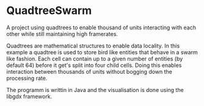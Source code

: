 # QuadtreeSwarm
A project using quadtrees to enable thousand of units interacting with each other while still maintaining high framerates.


Quadtrees are mathematical structures to enable data locality. In this example a quadtree is used to store bird like entities that behave in a swarm like fashion.
Each cell can contain up to a given number of entities (by default 64) before it get's split into four child cells. Doing this enables interaction between thousands of units without bogging down the processing rate.

The programm is writtin in Java and the visualisation is done using the libgdx framework.

